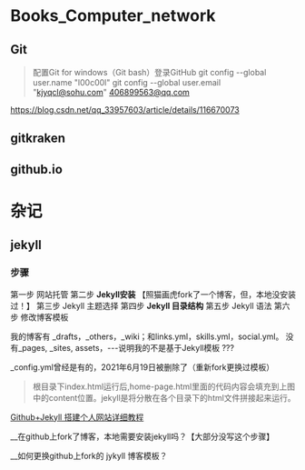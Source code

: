 # Books_Computer_network

## Git
> 配置Git for windows（Git bash）登录GitHub
git config --global user.name "l00c00l"
git config --global user.email "kjyqcl@sohu.com"          406899563@qq.com

 <https://blog.csdn.net/qq_33957603/article/details/116670073> 




## gitkraken

## github.io

# 杂记

## jekyll

### 步骤

第一步 网站托管
第二步 **Jekyll安装**   【照猫画虎fork了一个博客，但，本地没安装过！】
第三步 Jekyll 主题选择
第四步 **Jekyll 目录结构**
第五步 Jekyll 语法
第六步 修改博客模板

我的博客有 _drafts，_others，_wiki；和links.yml，skills.yml，social.yml。
没有_pages, _sites, assets，---说明我的不是基于Jekyll模板 ???

_config.yml曾经是有的，2021年6月19日被删除了（重新fork更换过模板）

>根目录下index.html运行后,home-page.html里面的代码内容会填充到上图中的content位置。jekyll是将分散在各个目录下的html文件拼接起来运行。

[Github+Jekyll 搭建个人网站详细教程](https://www.jianshu.com/p/9f71e260925d)

__在github上fork了博客，本地需要安装jekyll吗？【大部分没写这个步骤】

__如何更换github上fork的 jykyll 博客模板？




